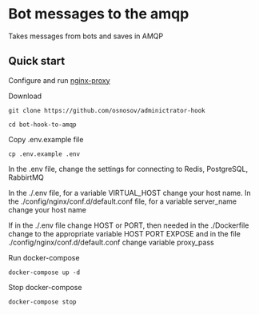 # Bot messages to the amqp

Takes messages from bots and saves in AMQP

## Quick start

Configure and run [nginx-proxy](https://github.com/osnosov/nginx-proxyy)

Download

```console
git clone https://github.com/osnosov/adminictrator-hook
```

```console
cd bot-hook-to-amqp
```

Copy .env.example file

```console
cp .env.example .env
```

In the .env file, change the settings for connecting to Redis, PostgreSQL, RabbirtMQ

In the ./.env file, for a variable VIRTUAL_HOST change your host name.
In the ./config/nginx/conf.d/default.conf file, for a variable server_name change your host name

If in the ./.env file change HOST or PORT, then needed in the ./Dockerfile change to the appropriate variable HOST PORT EXPOSE and in the file ./config/nginx/conf.d/default.conf change variable proxy_pass

Run docker-compose

```console
docker-compose up -d
```

Stop docker-compose

```console
docker-compose stop
```
